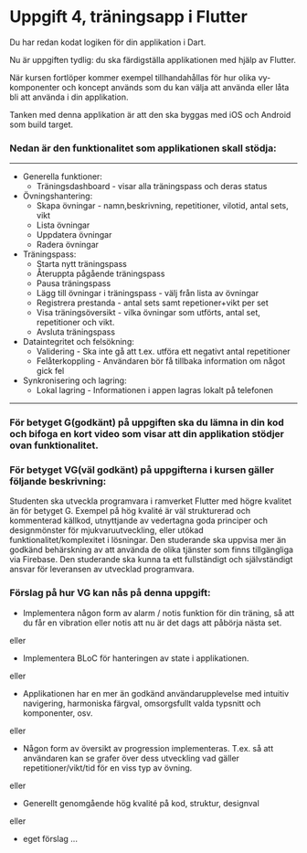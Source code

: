 # Uppgift 4, träningsapp i Flutter

Du har redan kodat logiken för din applikation i Dart.

Nu är uppgiften tydlig: du ska färdigställa applikationen med hjälp av Flutter.

När kursen fortlöper kommer exempel tillhandahållas för hur olika vy-komponenter och koncept används som du kan välja att använda eller låta bli att använda i din applikation.

Tanken med denna applikation är att den ska byggas med iOS och Android som build target.

### Nedan är den funktionalitet som applikationen skall stödja:

---

- Generella funktioner:
    - Träningsdashboard - visar alla träningspass och deras status
- Övningshantering:
    - Skapa övningar - namn,beskrivning, repetitioner, vilotid, antal sets, vikt
    - Lista övningar
    - Uppdatera övningar
    - Radera övningar
- Träningspass:
    - Starta nytt träningspass
    - Återuppta pågående träningspass
    - Pausa träningspass
    - Lägg till övningar i träningspass - välj från lista av övningar
    - Registrera prestanda - antal sets samt repetioner+vikt per set
    - Visa träningsöversikt - vilka övningar som utförts, antal set, repetitioner och vikt.
    - Avsluta träningspass
- Dataintegritet och felsökning:
    - Validering - Ska inte gå att t.ex. utföra ett negativt antal repetitioner
    - Felåterkoppling - Användaren bör få tillbaka information om något gick fel
- Synkronisering och lagring:
    - Lokal lagring - Informationen i appen lagras lokalt på telefonen

---

### **För betyget G(godkänt) på uppgiften ska du lämna in din kod och bifoga en kort video som visar att din applikation stödjer ovan funktionalitet.**

### **För betyget VG(väl godkänt) på uppgifterna i kursen gäller följande beskrivning:**
Studenten ska utveckla programvara i ramverket Flutter med högre kvalitet än för betyget G. Exempel på hög kvalité är väl strukturerad och kommenterad källkod, utnyttjande av vedertagna goda principer och designmönster för mjukvaruutveckling, eller utökad funktionalitet/komplexitet i lösningar. Den studerande ska uppvisa mer än godkänd behärskning av att använda de olika tjänster som finns tillgängliga via Firebase. Den studerande ska kunna ta ett fullständigt och självständigt ansvar för leveransen av utvecklad programvara.

### **Förslag på hur VG kan nås på denna uppgift:**

- Implementera någon form av alarm / notis funktion för din träning, så att du får en vibration eller notis att nu är det dags att påbörja nästa set.

eller 

* Implementera BLoC för hanteringen av state i applikationen.

eller

* Applikationen har en mer än godkänd användarupplevelse med intuitiv navigering, harmoniska färgval, omsorgsfullt valda typsnitt och komponenter, osv.

eller

* Någon form av översikt av progression implementeras. T.ex. så att användaren kan se grafer över dess utveckling vad gäller repetitioner/vikt/tid för en viss typ av övning.

eller

* Generellt genomgående hög kvalité på kod, struktur, designval

eller

* eget förslag ...

